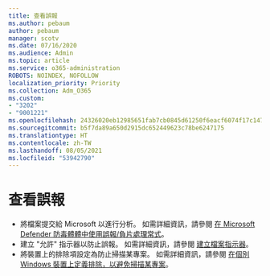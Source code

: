 ```yaml
---
title: 查看誤報
ms.author: pebaum
author: pebaum
manager: scotv
ms.date: 07/16/2020
ms.audience: Admin
ms.topic: article
ms.service: o365-administration
ROBOTS: NOINDEX, NOFOLLOW
localization_priority: Priority
ms.collection: Adm_O365
ms.custom:
- "3202"
- "9001221"
ms.openlocfilehash: 24326020eb12985651fab7cb0845d61250f6eacf6074f17c147c66554b0bd870
ms.sourcegitcommit: b5f7da89a650d2915dc652449623c78be6247175
ms.translationtype: HT
ms.contentlocale: zh-TW
ms.lasthandoff: 08/05/2021
ms.locfileid: "53942790"
---
```

# <a name="seeing-a-false-alert"></a>查看誤報

- 將檔案提交給 Microsoft 以進行分析。 如需詳細資訊，請參閱 [在 Microsoft Defender 防毒體體中使用誤報/負片處理常式](https://docs.microsoft.com/windows/security/threat-protection/microsoft-defender-antivirus/antivirus-false-positives-negatives#submit-a-file-to-microsoft-for-analysis)。
- 建立 "允許" 指示器以防止誤報。 如需詳細資訊，請參閱 [建立檔案指示器](https://docs.microsoft.com/windows/security/threat-protection/microsoft-defender-atp/indicator-file)。  
- 將裝置上的排除項設定為防止掃描某專案。 如需詳細資訊，請參閱 [在個別 Windows 裝置上定義排除，以避免掃描某專案](https://docs.microsoft.com/windows/security/threat-protection/microsoft-defender-antivirus/antivirus-false-positives-negatives#define-an-exclusion-on-an-individual-windows-device-to-prevent-an-item-from-being-scanned)。  